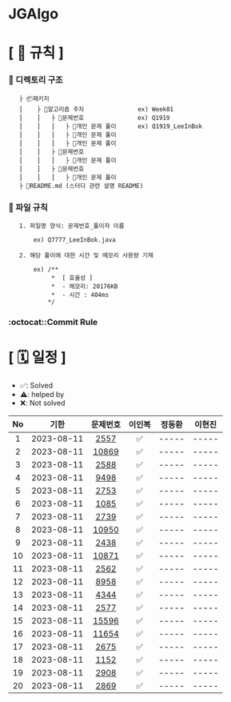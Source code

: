 # JGAlgo

# **[ 🚫 규칙 ]**

### **📌 디렉토리 구조**

       ├ 📦패키지
       ⎮    ├ 📁알고리즘 주차               ex) Week01
       ⎮    ⎮   ├ 📁문제번호               ex) Q1919
       ⎮    ⎮   ⎮   ├︎ 📃개인 문제 풀이      ex) Q1919_LeeInBok
       ⎮    ⎮   ⎮   ├︎ 📃개인 문제 풀이
       ⎮    ⎮   ⎮   ├ 📃개인 문제 풀이
       ⎮    ⎮   ├ 📁문제번호  
       ⎮    ⎮   ⎮   ├︎ 📃개인 문제 풀이
       ⎮    ⎮   ├ 📁문제번호
       ⎮    ⎮   ⎮   ├ 📃개인 문제 풀이
       ├ 📝README.md (스터디 관련 설명 README)


### **📌 파일 규칙**

       1. 파일명 양식: 문제번호_풀이자 이름
   
           ex) Q7777_LeeInBok.java

       2. 해당 풀이에 대한 시간 및 메모리 사용량 기재
           
           ex) /**
                *  [ 효율성 ]
                *  - 메모리: 20176KB
                *  - 시간 : 404ms
               */

### **:octocat::Commit Rule** ###


# **[ 🗓 일정 ]**

- ✅: Solved
- ⚠️: helped by 
- ❌: Not solved

|No|기한|문제번호|이인복|정동환|이현진
|:-:|------|:-----:|:-----:|:-----:|:-----:|
|1|2023-08-11|[2557](https://www.acmicpc.net/problem/2557)| ✅ |-----|-----|
|2|2023-08-11|[10869](https://www.acmicpc.net/problem/10869)| ✅ |-----|-----|
|3|2023-08-11|[2588](https://www.acmicpc.net/problem/2588)| ✅ |-----|-----|
|4|2023-08-11|[9498](https://www.acmicpc.net/problem/9498)| ✅ |-----|-----|
|5|2023-08-11|[2753](https://www.acmicpc.net/problem/2753)| ✅ |-----|-----|
|6|2023-08-11|[1085](https://www.acmicpc.net/problem/1085)| ✅ |-----|-----|
|7|2023-08-11|[2739](https://www.acmicpc.net/problem/2739)| ✅ |-----|-----|
|8|2023-08-11|[10950](https://www.acmicpc.net/problem/10950)| ✅ |-----|-----|
|9|2023-08-11|[2438](https://www.acmicpc.net/problem/2438)| ✅ |-----|-----|
|10|2023-08-11|[10871](https://www.acmicpc.net/problem/10871)| ✅ |-----|-----|
|11|2023-08-11|[2562](https://www.acmicpc.net/problem/2562)| ✅ |-----|-----|
|12|2023-08-11|[8958](https://www.acmicpc.net/problem/8958)| ✅ |-----|-----|
|13|2023-08-11|[4344](https://www.acmicpc.net/problem/4344)| ✅ |-----|-----|
|14|2023-08-11|[2577](https://www.acmicpc.net/problem/2577)| ✅ |-----|-----|
|15|2023-08-11|[15596](https://www.acmicpc.net/problem/15596)| ✅ |-----|-----|
|16|2023-08-11|[11654](https://www.acmicpc.net/problem/11654)| ✅ |-----|-----|
|17|2023-08-11|[2675](https://www.acmicpc.net/problem/2675)| ✅ |-----|-----|
|18|2023-08-11|[1152](https://www.acmicpc.net/problem/1152)| ✅ |-----|-----|
|19|2023-08-11|[2908](https://www.acmicpc.net/problem/2908)| ✅ |-----|-----|
|20|2023-08-11|[2869](https://www.acmicpc.net/problem/2869)| ✅ |-----|-----|